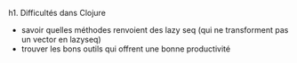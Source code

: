 h1. Difficultés dans Clojure

- savoir quelles méthodes renvoient des lazy seq (qui ne transforment pas un vector en lazyseq)
- trouver les bons outils qui offrent une bonne productivité